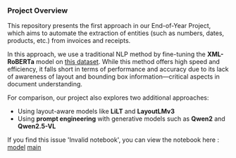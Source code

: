 ### Project Overview

This repository presents the first approach in our End-of-Year Project, which aims to automate the extraction of entities (such as numbers, dates, products, etc.) from invoices and receipts.

In this approach, we use a traditional NLP method by fine-tuning the **XML-RoBERTa** model on [this dataset](https://github.com/mouadhamri/invoice_dataset). While this method offers high speed and efficiency, it falls short in terms of performance and accuracy due to its lack of awareness of layout and bounding box information—critical aspects in document understanding.

For comparison, our project also explores two additional approaches:
- Using layout-aware models like **LiLT** and **LayoutLMv3**
- Using **prompt engineering** with generative models such as **Qwen2** and **Qwen2.5-VL**

If you find this issue 'Invalid notebook', you can view the notebook here :
[model](https://colab.research.google.com/drive/1UiZjYlzTtcjcwv4yUUTx-Ltv9mZmIg3e?usp=sharing)
[main](https://colab.research.google.com/drive/1jpnG6asnVrB33Vb-_470ui924raIVVsR?usp=sharing)
